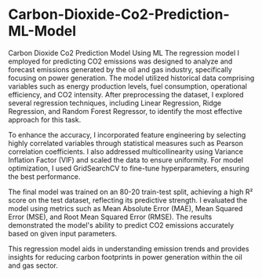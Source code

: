 # Carbon-Dioxide-Co2-Prediction-ML-Model
Carbon Dioxide Co2 Prediction Model Using ML
The regression model I employed for predicting CO2 emissions was designed to analyze and forecast emissions generated by the oil and gas industry, specifically focusing on power generation. The model utilized historical data comprising variables such as energy production levels, fuel consumption, operational efficiency, and CO2 intensity. After preprocessing the dataset, I explored several regression techniques, including Linear Regression, Ridge Regression, and Random Forest Regressor, to identify the most effective approach for this task.

To enhance the accuracy, I incorporated feature engineering by selecting highly correlated variables through statistical measures such as Pearson correlation coefficients. I also addressed multicollinearity using Variance Inflation Factor (VIF) and scaled the data to ensure uniformity. For model optimization, I used GridSearchCV to fine-tune hyperparameters, ensuring the best performance.

The final model was trained on an 80-20 train-test split, achieving a high R² score on the test dataset, reflecting its predictive strength. I evaluated the model using metrics such as Mean Absolute Error (MAE), Mean Squared Error (MSE), and Root Mean Squared Error (RMSE). The results demonstrated the model's ability to predict CO2 emissions accurately based on given input parameters.

This regression model aids in understanding emission trends and provides insights for reducing carbon footprints in power generation within the oil and gas sector.
